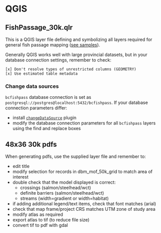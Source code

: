 # QGIS

## FishPassage_30k.qlr

This is a QGIS layer file defining and symbolizing all layers required for general fish passage mapping ([see samples](https://www.hillcrestgeo.ca/outgoing/fishpassage/projects/)).

Generally QGIS works well with large provincial datasets, but in your database connection settings, remember to check:

    [x] Don't resolve types of unrestricted columns (GEOMETRY)
    [x] Use estimated table metadata

### Change data sources

`bcfishpass` database connection is set as `postgresql://postgres@localhost:5432/bcfishpass`.
If your database connection parameters differ:
- install [`changeDataSource`](https://geogear.wordpress.com/2016/01/29/changedatasourceplugin-plugin-release-2-0/) plugin
- modify the database connection parameters for all `bcfishpass` layers using the find and replace boxes


## 48x36 30k pdfs

When generating pdfs, use the supplied layer file and remember to:
- edit title
- modify selection for records in dbm_mof_50k_grid to match area of interest
- double check that the model displayed is correct:
    + crossings (salmon/steelhead/wct)
    + definite barriers (salmon/steelhead/wct)
    + streams (width=gradient or width=habitat)
- if adding additional legend/text items, check that font matches (arial)
- check that map frame/project CRS matches UTM zone of study area
- modify atlas as required
- export atlas to tif (to reduce file size)
- convert tif to pdf with gdal


